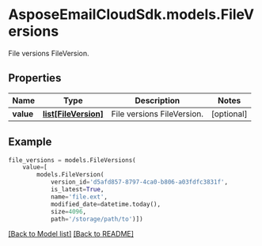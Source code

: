 # AsposeEmailCloudSdk.models.FileVersions

File versions FileVersion.

## Properties
Name | Type | Description | Notes
------------ | ------------- | ------------- | -------------
**value** |[**list[FileVersion]**](FileVersion.md) |File versions FileVersion. |[optional] 



## Example
```python
file_versions = models.FileVersions(
    value=[
        models.FileVersion(
            version_id='d5afd857-8797-4ca0-b806-a03fdfc3831f',
            is_latest=True,
            name='file.ext',
            modified_date=datetime.today(),
            size=4096,
            path='/storage/path/to')])
```


[[Back to Model list]](Models.md) [[Back to README]](README.md)

